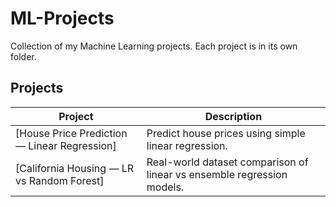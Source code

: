 # ML-Projects

Collection of my Machine Learning projects. Each project is in its own folder.

## Projects

| Project | Description |
|---------|-------------|
| [House Price Prediction — Linear Regression] | Predict house prices using simple linear regression. |
| [California Housing — LR vs Random Forest] | Real-world dataset comparison of linear vs ensemble regression models. |
